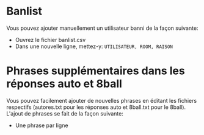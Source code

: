 Banlist
=======

Vous pouvez ajouter manuellement un utilisateur banni de la façon suivante:
- Ouvrez le fichier banlist.csv
- Dans une nouvelle ligne, mettez-y: `UTILISATEUR, ROOM, RAISON`

Phrases supplémentaires dans les réponses auto et 8ball
=======================================================

Vous pouvez facilement ajouter de nouvelles phrases en éditant les fichiers respectifs 
(autores.txt pour les réponses auto et 8ball.txt pour le 8ball). L'ajout de phrases se
fait de la façon suivante:
- Une phrase par ligne
